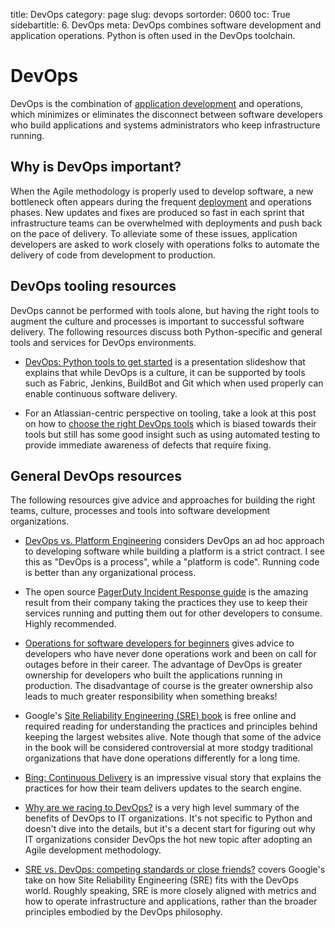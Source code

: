 title: DevOps
category: page
slug: devops
sortorder: 0600
toc: True
sidebartitle: 6. DevOps
meta: DevOps combines software development and application operations. Python is often used in the DevOps toolchain.


# DevOps
DevOps is the combination of [application development](/web-development.html)
and operations, which minimizes or eliminates the disconnect between 
software developers who build applications and systems administrators 
who keep infrastructure running.


## Why is DevOps important?
When the Agile methodology is properly used to develop software, a new
bottleneck often appears during the frequent [deployment](/deployment.html) 
and operations phases. New updates and fixes are produced so fast in each 
sprint that infrastructure teams can be overwhelmed with deployments and 
push back on the pace of delivery. To alleviate some of these issues, 
application developers are asked to work closely with operations folks to
automate the delivery of code from development to production. 


## DevOps tooling resources
DevOps cannot be performed with tools alone, but having the right tools
to augment the culture and processes is important to successful software
delivery. The following resources discuss both Python-specific and general
tools and services for DevOps environments.

* [DevOps: Python tools to get started](https://speakerdeck.com/victorneo/devops-python-tools-to-get-started)
  is a presentation slideshow that explains that while DevOps is a culture, 
  it can be supported by tools such as Fabric, Jenkins, BuildBot and Git
  which when used properly can enable continuous software delivery.

* For an Atlassian-centric perspective on tooling, take a look at 
  this post on how to
  [choose the right DevOps tools](http://blogs.atlassian.com/2016/03/how-to-choose-devops-tools/)
  which is biased towards their tools but still has some good insight
  such as using automated testing to provide immediate awareness of 
  defects that require fixing.


## General DevOps resources
The following resources give advice and approaches for building the right
teams, culture, processes and tools into software development organizations.

* [DevOps vs. Platform Engineering](https://alexgaynor.net/2015/mar/06/devops-vs-platform-engineering/)
  considers DevOps an ad hoc approach to developing software while building
  a platform is a strict contract. I see this as "DevOps is a process", 
  while a "platform is code". Running code is better than any organizational 
  process.

* The open source 
  [PagerDuty Incident Response guide](https://response.pagerduty.com/) is the
  amazing result from their company taking the practices they use to keep
  their services running and putting them out for other developers to consume.
  Highly recommended.

* [Operations for software developers for beginners](https://jvns.ca/blog/2016/10/15/operations-for-software-developers-for-beginners/)
  gives advice to developers who have never done operations work and
  been on call for outages before in their career. The advantage of DevOps
  is greater ownership for developers who built the applications running
  in production. The disadvantage of course is the greater ownership
  also leads to much greater responsibility when something breaks!

* Google's 
  [Site Reliability Engineering (SRE) book](https://landing.google.com/sre/book/index.html)
  is free online and required reading for understanding the practices and
  principles behind keeping the largest websites alive. Note though that
  some of the advice in the book will be considered controversial at more
  stodgy traditional organizations that have done operations differently
  for a long time.

* [Bing: Continuous Delivery](http://stories.visualstudio.com/bing-continuous-delivery/)
  is an impressive visual story that explains the practices for how their
  team delivers updates to the search engine.

* [Why are we racing to DevOps?](http://www.cio.com/article/3015237/application-development/why-are-we-racing-to-devops.html)
  is a very high level summary of the benefits of DevOps to IT organizations.
  It's not specific to Python and doesn't dive into the details, but it's 
  a decent start for figuring out why IT organizations consider DevOps the
  hot new topic after adopting an Agile development methodology.

* [SRE vs. DevOps: competing standards or close friends?](https://cloudplatform.googleblog.com/2018/05/SRE-vs-DevOps-competing-standards-or-close-friends.html)
  covers Google's take on how Site Reliability Engineering (SRE) fits
  with the DevOps world. Roughly speaking, SRE is more closely aligned with
  metrics and how to operate infrastructure and applications, rather than
  the broader principles embodied by the DevOps philosophy.

